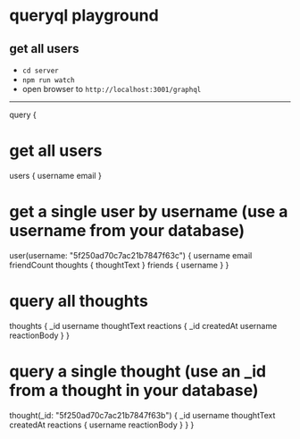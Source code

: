 # queryql playground

## get all users

* `cd server`
* `npm run watch`
* open browser to `http://localhost:3001/graphql`

--------------------------------------------------------

query {
  # get all users
  users {
    username
    email
  }

  # get a single user by username (use a username from your database)
  user(username: "5f250ad70c7ac21b7847f63c") {
    username
    email
    friendCount
    thoughts {
      thoughtText
    }
    friends {
      username
    }
  }

  # query all thoughts
  thoughts {
    _id
    username
    thoughtText
    reactions {
      _id
      createdAt
      username
      reactionBody
    }
  }

  # query a single thought (use an _id from a thought in your database)
  thought(_id: "5f250ad70c7ac21b7847f63b") {
    _id
    username
    thoughtText
    createdAt
    reactions {
      username
      reactionBody
    }
  }
}